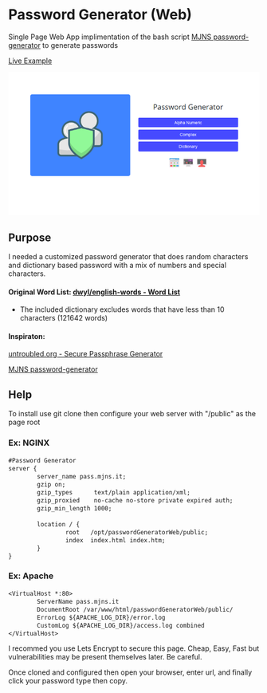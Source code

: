 # Password Generator (Web)
Single Page Web App implimentation of the bash script [MJNS password-generator](https://github.com/mjnshosting/password-generator) to generate passwords


[Live Example](http://pass.mjns.it)

![Example](pass-mjns-live.png)

## Purpose
I needed a customized password generator that does random characters and dictionary based password with a mix of numbers and special characters.
 
#### Original Word List: [dwyl/english-words - Word List ](https://github.com/dwyl/english-words)
* The included dictionary excludes words that have less than 10 characters (121642 words)
#### Inspiraton: 
[untroubled.org - Secure Passphrase Generator](https://untroubled.org/pwgen/ppgen.cgi) 

[MJNS password-generator](https://github.com/mjnshosting/password-generator)

## Help
To install use git clone then configure your web server with "<install dir>/public" as the page root
### Ex: NGINX
```
#Password Generator
server {
        server_name pass.mjns.it;
        gzip on;
        gzip_types      text/plain application/xml;
        gzip_proxied    no-cache no-store private expired auth;
        gzip_min_length 1000;

        location / {
                root   /opt/passwordGeneratorWeb/public;
                index  index.html index.htm;
        }
}
```
### Ex: Apache
```
<VirtualHost *:80>
        ServerName pass.mjns.it
        DocumentRoot /var/www/html/passwordGeneratorWeb/public/
        ErrorLog ${APACHE_LOG_DIR}/error.log
        CustomLog ${APACHE_LOG_DIR}/access.log combined
</VirtualHost>
```
I recommed you use Lets Encrypt to secure this page. Cheap, Easy, Fast but vulnerabilities may be present themselves later. Be careful.

Once cloned and configured then open your browser, enter url, and finally click your password type then copy.
